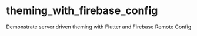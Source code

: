 # theming_with_firebase_config
 Demonstrate server driven theming with Flutter and Firebase Remote Config
